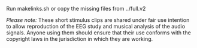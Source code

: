Run makelinks.sh or copy the missing files from ../full.v2

*Please note:*
These short stimulus clips are shared under fair use intention to allow reproduction of the EEG study and musical analysis of the audio signals.
Anyone using them should ensure that their use conforms with the copyright laws in the jurisdiction in which they are working.